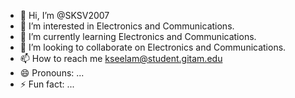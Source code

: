 - 👋 Hi, I’m @SKSV2007
- 👀 I’m interested in Electronics and Communications.
- 🌱 I’m currently learning Electronics and Communications.
- 💞️ I’m looking to collaborate on Electronics and Communications.
- 📫 How to reach me kseelam@student.gitam.edu
- 😄 Pronouns: ...
- ⚡ Fun fact: ...

<!---
SKSV2007/SKSV2007 is a ✨ special ✨ repository because its `README.md` (this file) appears on your GitHub profile.
You can click the Preview link to take a look at your changes.
--->
